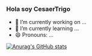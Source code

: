 ### Hola soy CesaerTrigo

- 🔭 I’m currently working on ...
- 🌱 I’m currently learning ...
- 😄 Pronouns: ... 

[![Anurag's GitHub stats](https://github-readme-stats.vercel.app/api?username=cesar-trigo&count_private=true&show_icons=true&theme=dark)](https://github.com/anuraghazra/github-readme-stats)
